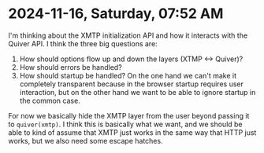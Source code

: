 # 2024-11-16, Saturday, 07:52 AM

I'm thinking about the XMTP initialization API and how it interacts with the Quiver API. I think the three big questions are:

1. How should options flow up and down the layers (XTMP <-> Quiver)?
2. How should errors be handled?
3. How should startup be handled? On the one hand we can't make it completely transparent because in the browser startup requires user interaction, but on the other hand we want to be able to ignore startup in the common case.

For now we basically hide the XMTP layer from the user beyond passing it to `quiver(xmtp)`. I think this is basically what we want, and we should be able to kind of assume that XMTP just works in the same way that HTTP just works, but we also need some escape hatches.